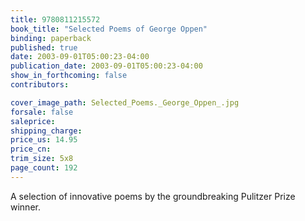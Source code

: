```yaml
---
title: 9780811215572
book_title: "Selected Poems of George Oppen"
binding: paperback
published: true
date: 2003-09-01T05:00:23-04:00
publication_date: 2003-09-01T05:00:23-04:00
show_in_forthcoming: false
contributors:

cover_image_path: Selected_Poems._George_Oppen_.jpg
forsale: false
saleprice:
shipping_charge:
price_us: 14.95
price_cn:
trim_size: 5x8
page_count: 192
---
```

A selection of innovative poems by the groundbreaking Pulitzer Prize winner.

